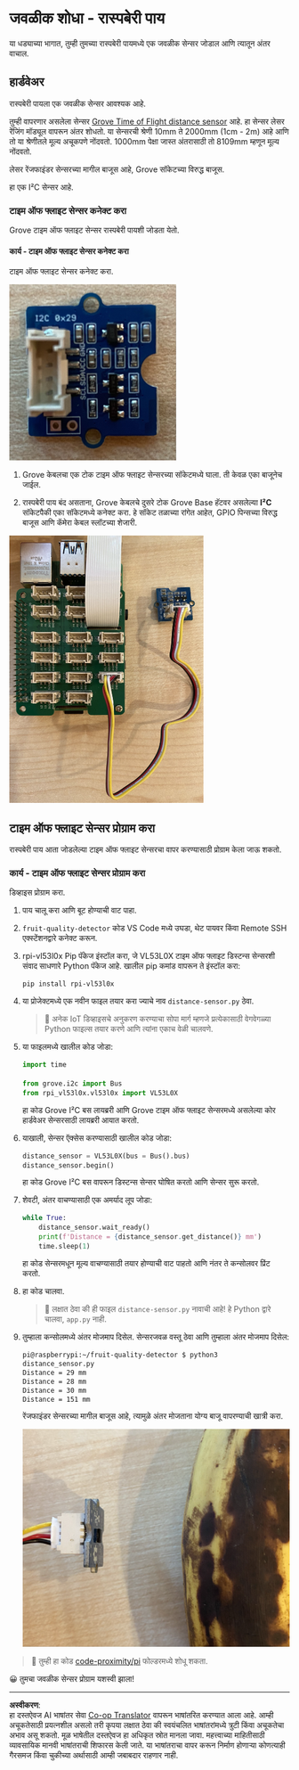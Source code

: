 <!--
CO_OP_TRANSLATOR_METADATA:
{
  "original_hash": "6145a1d791731c8a9d0afd0a1bae5108",
  "translation_date": "2025-08-27T10:51:59+00:00",
  "source_file": "4-manufacturing/lessons/4-trigger-fruit-detector/pi-proximity.md",
  "language_code": "mr"
}
-->
# जवळीक शोधा - रास्पबेरी पाय

या धड्याच्या भागात, तुम्ही तुमच्या रास्पबेरी पायमध्ये एक जवळीक सेन्सर जोडाल आणि त्यातून अंतर वाचाल.

## हार्डवेअर

रास्पबेरी पायला एक जवळीक सेन्सर आवश्यक आहे.

तुम्ही वापरणार असलेला सेन्सर [Grove Time of Flight distance sensor](https://www.seeedstudio.com/Grove-Time-of-Flight-Distance-Sensor-VL53L0X.html) आहे. हा सेन्सर लेसर रेंजिंग मॉड्यूल वापरून अंतर शोधतो. या सेन्सरची श्रेणी 10mm ते 2000mm (1cm - 2m) आहे आणि तो या श्रेणीतले मूल्य अचूकपणे नोंदवतो. 1000mm पेक्षा जास्त अंतरासाठी तो 8109mm म्हणून मूल्य नोंदवतो.

लेसर रेंजफाइंडर सेन्सरच्या मागील बाजूस आहे, Grove सॉकेटच्या विरुद्ध बाजूस.

हा एक I²C सेन्सर आहे.

### टाइम ऑफ फ्लाइट सेन्सर कनेक्ट करा

Grove टाइम ऑफ फ्लाइट सेन्सर रास्पबेरी पायशी जोडता येतो.

#### कार्य - टाइम ऑफ फ्लाइट सेन्सर कनेक्ट करा

टाइम ऑफ फ्लाइट सेन्सर कनेक्ट करा.

![Grove टाइम ऑफ फ्लाइट सेन्सर](../../../../../translated_images/grove-time-of-flight-sensor.d82ff2165bfded9f485de54d8d07195a6270a602696825fca19f629ddfe94e86.mr.png)

1. Grove केबलचा एक टोक टाइम ऑफ फ्लाइट सेन्सरच्या सॉकेटमध्ये घाला. ती केवळ एका बाजूनेच जाईल.

1. रास्पबेरी पाय बंद असताना, Grove केबलचे दुसरे टोक Grove Base हॅटवर असलेल्या **I²C** सॉकेटपैकी एका सॉकेटमध्ये कनेक्ट करा. हे सॉकेट तळाच्या रांगेत आहेत, GPIO पिन्सच्या विरुद्ध बाजूस आणि कॅमेरा केबल स्लॉटच्या शेजारी.

![I²C सॉकेटमध्ये कनेक्ट केलेला Grove टाइम ऑफ फ्लाइट सेन्सर](../../../../../translated_images/pi-time-of-flight-sensor.58c8dc04eb3bfb57a7c3019f031433ef4d798d4d7603d565afbf6f3802840dba.mr.png)

## टाइम ऑफ फ्लाइट सेन्सर प्रोग्राम करा

रास्पबेरी पाय आता जोडलेल्या टाइम ऑफ फ्लाइट सेन्सरचा वापर करण्यासाठी प्रोग्राम केला जाऊ शकतो.

### कार्य - टाइम ऑफ फ्लाइट सेन्सर प्रोग्राम करा

डिव्हाइस प्रोग्राम करा.

1. पाय चालू करा आणि बूट होण्याची वाट पाहा.

1. `fruit-quality-detector` कोड VS Code मध्ये उघडा, थेट पायवर किंवा Remote SSH एक्स्टेंशनद्वारे कनेक्ट करून.

1. rpi-vl53l0x Pip पॅकेज इंस्टॉल करा, जे VL53L0X टाइम ऑफ फ्लाइट डिस्टन्स सेन्सरशी संवाद साधणारे Python पॅकेज आहे. खालील pip कमांड वापरून ते इंस्टॉल करा:

    ```sh
    pip install rpi-vl53l0x
    ```

1. या प्रोजेक्टमध्ये एक नवीन फाइल तयार करा ज्याचे नाव `distance-sensor.py` ठेवा.

    > 💁 अनेक IoT डिव्हाइसचे अनुकरण करण्याचा सोपा मार्ग म्हणजे प्रत्येकासाठी वेगवेगळ्या Python फाइल्स तयार करणे आणि त्यांना एकाच वेळी चालवणे.

1. या फाइलमध्ये खालील कोड जोडा:

    ```python
    import time
    
    from grove.i2c import Bus
    from rpi_vl53l0x.vl53l0x import VL53L0X
    ```

    हा कोड Grove I²C बस लायब्ररी आणि Grove टाइम ऑफ फ्लाइट सेन्सरमध्ये असलेल्या कोर हार्डवेअर सेन्सरसाठी लायब्ररी आयात करतो.

1. याखाली, सेन्सर ऍक्सेस करण्यासाठी खालील कोड जोडा:

    ```python
    distance_sensor = VL53L0X(bus = Bus().bus)
    distance_sensor.begin()    
    ```

    हा कोड Grove I²C बस वापरून डिस्टन्स सेन्सर घोषित करतो आणि सेन्सर सुरू करतो.

1. शेवटी, अंतर वाचण्यासाठी एक अमर्याद लूप जोडा:

    ```python
    while True:
        distance_sensor.wait_ready()
        print(f'Distance = {distance_sensor.get_distance()} mm')
        time.sleep(1)
    ```

    हा कोड सेन्सरमधून मूल्य वाचण्यासाठी तयार होण्याची वाट पाहतो आणि नंतर ते कन्सोलवर प्रिंट करतो.

1. हा कोड चालवा.

    > 💁 लक्षात ठेवा की ही फाइल `distance-sensor.py` नावाची आहे! हे Python द्वारे चालवा, `app.py` नाही.

1. तुम्हाला कन्सोलमध्ये अंतर मोजमाप दिसेल. सेन्सरजवळ वस्तू ठेवा आणि तुम्हाला अंतर मोजमाप दिसेल:

    ```output
    pi@raspberrypi:~/fruit-quality-detector $ python3 distance_sensor.py 
    Distance = 29 mm
    Distance = 28 mm
    Distance = 30 mm
    Distance = 151 mm
    ```

    रेंजफाइंडर सेन्सरच्या मागील बाजूस आहे, त्यामुळे अंतर मोजताना योग्य बाजू वापरण्याची खात्री करा.

    ![टाइम ऑफ फ्लाइट सेन्सरच्या मागील बाजूस असलेला रेंजफाइंडर एका केळ्याकडे निर्देश करत आहे](../../../../../translated_images/time-of-flight-banana.079921ad8b1496e4525dc26b4cdc71a076407aba3e72ba113ba2e38febae92c5.mr.png)

> 💁 तुम्ही हा कोड [code-proximity/pi](../../../../../4-manufacturing/lessons/4-trigger-fruit-detector/code-proximity/pi) फोल्डरमध्ये शोधू शकता.

😀 तुमचा जवळीक सेन्सर प्रोग्राम यशस्वी झाला!

---

**अस्वीकरण**:  
हा दस्तऐवज AI भाषांतर सेवा [Co-op Translator](https://github.com/Azure/co-op-translator) वापरून भाषांतरित करण्यात आला आहे. आम्ही अचूकतेसाठी प्रयत्नशील असलो तरी कृपया लक्षात ठेवा की स्वयंचलित भाषांतरांमध्ये त्रुटी किंवा अचूकतेचा अभाव असू शकतो. मूळ भाषेतील दस्तऐवज हा अधिकृत स्रोत मानला जावा. महत्त्वाच्या माहितीसाठी व्यावसायिक मानवी भाषांतराची शिफारस केली जाते. या भाषांतराचा वापर करून निर्माण होणाऱ्या कोणत्याही गैरसमज किंवा चुकीच्या अर्थासाठी आम्ही जबाबदार राहणार नाही.